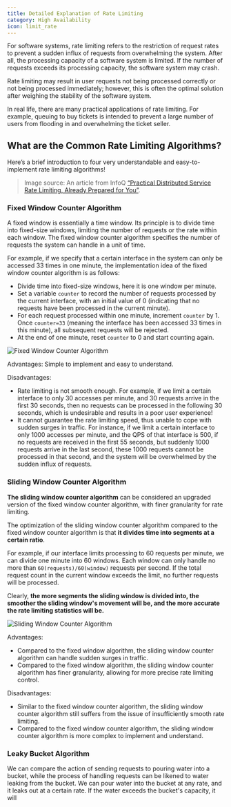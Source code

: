 ```yaml
---
title: Detailed Explanation of Rate Limiting
category: High Availability
icon: limit_rate
---
```


For software systems, rate limiting refers to the restriction of request rates to prevent a sudden influx of requests from overwhelming the system. After all, the processing capacity of a software system is limited. If the number of requests exceeds its processing capacity, the software system may crash.

Rate limiting may result in user requests not being processed correctly or not being processed immediately; however, this is often the optimal solution after weighing the stability of the software system.

In real life, there are many practical applications of rate limiting. For example, queuing to buy tickets is intended to prevent a large number of users from flooding in and overwhelming the ticket seller.

## What are the Common Rate Limiting Algorithms?

Here’s a brief introduction to four very understandable and easy-to-implement rate limiting algorithms!

> Image source: An article from InfoQ [“Practical Distributed Service Rate Limiting, Already Prepared for You”](https://www.infoq.cn/article/Qg2tX8fyw5Vt-f3HH673).

### Fixed Window Counter Algorithm

A fixed window is essentially a time window. Its principle is to divide time into fixed-size windows, limiting the number of requests or the rate within each window. The fixed window counter algorithm specifies the number of requests the system can handle in a unit of time.

For example, if we specify that a certain interface in the system can only be accessed 33 times in one minute, the implementation idea of the fixed window counter algorithm is as follows:

- Divide time into fixed-size windows, here it is one window per minute.
- Set a variable `counter` to record the number of requests processed by the current interface, with an initial value of 0 (indicating that no requests have been processed in the current minute).
- For each request processed within one minute, increment `counter` by 1. Once `counter=33` (meaning the interface has been accessed 33 times in this minute), all subsequent requests will be rejected.
- At the end of one minute, reset `counter` to 0 and start counting again.

![Fixed Window Counter Algorithm](https://static001.infoq.cn/resource/image/8d/15/8ded7a2b90e1482093f92fff555b3615.png)

Advantages: Simple to implement and easy to understand.

Disadvantages:

- Rate limiting is not smooth enough. For example, if we limit a certain interface to only 30 accesses per minute, and 30 requests arrive in the first 30 seconds, then no requests can be processed in the following 30 seconds, which is undesirable and results in a poor user experience!
- It cannot guarantee the rate limiting speed, thus unable to cope with sudden surges in traffic. For instance, if we limit a certain interface to only 1000 accesses per minute, and the QPS of that interface is 500, if no requests are received in the first 55 seconds, but suddenly 1000 requests arrive in the last second, these 1000 requests cannot be processed in that second, and the system will be overwhelmed by the sudden influx of requests.

### Sliding Window Counter Algorithm

**The sliding window counter algorithm** can be considered an upgraded version of the fixed window counter algorithm, with finer granularity for rate limiting.

The optimization of the sliding window counter algorithm compared to the fixed window counter algorithm is that **it divides time into segments at a certain ratio**.

For example, if our interface limits processing to 60 requests per minute, we can divide one minute into 60 windows. Each window can only handle no more than `60(requests)/60(window)` requests per second. If the total request count in the current window exceeds the limit, no further requests will be processed.

Clearly, **the more segments the sliding window is divided into, the smoother the sliding window's movement will be, and the more accurate the rate limiting statistics will be.**

![Sliding Window Counter Algorithm](https://static001.infoq.cn/resource/image/ae/15/ae4d3cd14efb8dc7046d691c90264715.png)

Advantages:

- Compared to the fixed window algorithm, the sliding window counter algorithm can handle sudden surges in traffic.
- Compared to the fixed window algorithm, the sliding window counter algorithm has finer granularity, allowing for more precise rate limiting control.

Disadvantages:

- Similar to the fixed window counter algorithm, the sliding window counter algorithm still suffers from the issue of insufficiently smooth rate limiting.
- Compared to the fixed window counter algorithm, the sliding window counter algorithm is more complex to implement and understand.

### Leaky Bucket Algorithm

We can compare the action of sending requests to pouring water into a bucket, while the process of handling requests can be likened to water leaking from the bucket. We can pour water into the bucket at any rate, and it leaks out at a certain rate. If the water exceeds the bucket's capacity, it will
